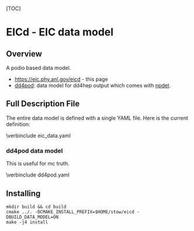 [TOC]

EICd - EIC data model
=====================


## Overview

A podio based data model.

- https://eic.phy.anl.gov/eicd - this page
- [dd4pod](https://eic.phy.anl.gov/npdet/ref_doc/namespacedd4pod.html): data model for dd4hep output which comes with [npdet](https://eic.phy.anl.gov/npdet/).

## Full Description File

The entire data model is defined with a single YAML file. Here is the current definition:

\verbinclude eic_data.yaml


### dd4pod data model

This is useful for mc truth.

\verbinclude dd4pod.yaml

## Installing

```
mkdir build && cd build
cmake ../. -DCMAKE_INSTALL_PREFIX=$HOME/stow/eicd -DBUILD_DATA_MODEL=ON
make -j4 install
```

